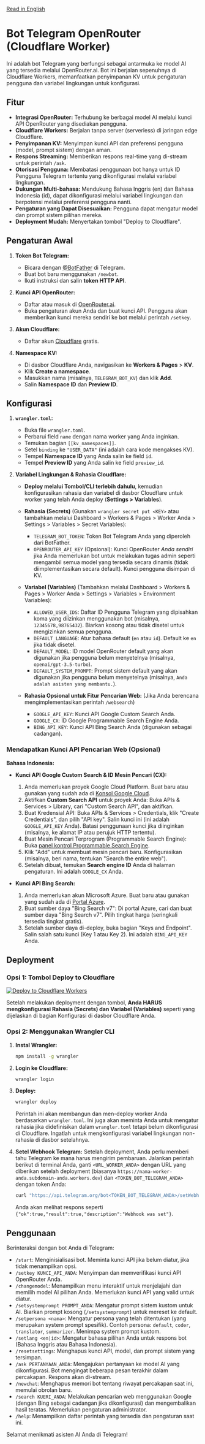 [Read in English](README.md)

# Bot Telegram OpenRouter (Cloudflare Worker)

Ini adalah bot Telegram yang berfungsi sebagai antarmuka ke model AI yang tersedia melalui OpenRouter.ai. Bot ini berjalan sepenuhnya di Cloudflare Workers, memanfaatkan penyimpanan KV untuk pengaturan pengguna dan variabel lingkungan untuk konfigurasi.

## Fitur

*   **Integrasi OpenRouter:** Terhubung ke berbagai model AI melalui kunci API OpenRouter yang disediakan pengguna.
*   **Cloudflare Workers:** Berjalan tanpa server (serverless) di jaringan edge Cloudflare.
*   **Penyimpanan KV:** Menyimpan kunci API dan preferensi pengguna (model, prompt sistem) dengan aman.
*   **Respons Streaming:** Memberikan respons real-time yang di-stream untuk perintah `/ask`.
*   **Otorisasi Pengguna:** Membatasi penggunaan bot hanya untuk ID Pengguna Telegram tertentu yang dikonfigurasi melalui variabel lingkungan.
*   **Dukungan Multi-bahasa:** Mendukung Bahasa Inggris (en) dan Bahasa Indonesia (id), dapat dikonfigurasi melalui variabel lingkungan dan berpotensi melalui preferensi pengguna nanti.
*   **Pengaturan yang Dapat Disesuaikan:** Pengguna dapat mengatur model dan prompt sistem pilihan mereka.
*   **Deployment Mudah:** Menyertakan tombol "Deploy to Cloudflare".

## Pengaturan Awal

1.  **Token Bot Telegram:**
    *   Bicara dengan [@BotFather](https://t.me/BotFather) di Telegram.
    *   Buat bot baru menggunakan `/newbot`.
    *   Ikuti instruksi dan salin **token HTTP API**.

2.  **Kunci API OpenRouter:**
    *   Daftar atau masuk di [OpenRouter.ai](https://openrouter.ai/).
    *   Buka pengaturan akun Anda dan buat kunci API. Pengguna akan memberikan kunci mereka sendiri ke bot melalui perintah `/setkey`.

3.  **Akun Cloudflare:**
    *   Daftar akun [Cloudflare](https://dash.cloudflare.com/sign-up) gratis.

4.  **Namespace KV:**
    *   Di dasbor Cloudflare Anda, navigasikan ke **Workers & Pages** > **KV**.
    *   Klik **Create a namespace**.
    *   Masukkan nama (misalnya, `TELEGRAM_BOT_KV`) dan klik **Add**.
    *   Salin **Namespace ID** dan **Preview ID**.

## Konfigurasi

1.  **`wrangler.toml`:**
    *   Buka file `wrangler.toml`.
    *   Perbarui field `name` dengan nama worker yang Anda inginkan.
    *   Temukan bagian `[[kv_namespaces]]`.
    *   Setel `binding` ke `"USER_DATA"` (ini adalah cara kode mengakses KV).
    *   Tempel **Namespace ID** yang Anda salin ke field `id`.
    *   Tempel **Preview ID** yang Anda salin ke field `preview_id`.

2.  **Variabel Lingkungan & Rahasia Cloudflare:**
    *   **Deploy melalui Tombol/CLI terlebih dahulu**, kemudian konfigurasikan rahasia dan variabel di dasbor Cloudflare untuk worker yang telah Anda deploy (**Settings > Variables**).
    *   **Rahasia (Secrets)** (Gunakan `wrangler secret put <KEY>` atau tambahkan melalui Dashboard > Workers & Pages > Worker Anda > Settings > Variables > Secret Variables):
        *   `TELEGRAM_BOT_TOKEN`: Token Bot Telegram Anda yang diperoleh dari BotFather.
        *   `OPENROUTER_API_KEY` (Opsional): Kunci OpenRouter *Anda sendiri* jika Anda memerlukan bot untuk melakukan tugas admin seperti mengambil semua model yang tersedia secara dinamis (tidak diimplementasikan secara default). Kunci pengguna disimpan di KV.
    *   **Variabel (Variables)** (Tambahkan melalui Dashboard > Workers & Pages > Worker Anda > Settings > Variables > Environment Variables):
        *   `ALLOWED_USER_IDS`: Daftar ID Pengguna Telegram yang dipisahkan koma yang diizinkan menggunakan bot (misalnya, `12345678,98765432`). Biarkan kosong atau tidak disetel untuk mengizinkan semua pengguna.
        *   `DEFAULT_LANGUAGE`: Atur bahasa default (`en` atau `id`). Default ke `en` jika tidak disetel.
        *   `DEFAULT_MODEL`: ID model OpenRouter default yang akan digunakan jika pengguna belum menyetelnya (misalnya, `openai/gpt-3.5-turbo`).
        *   `DEFAULT_SYSTEM_PROMPT`: Prompt sistem default yang akan digunakan jika pengguna belum menyetelnya (misalnya, `Anda adalah asisten yang membantu.`).

    *   **Rahasia Opsional untuk Fitur Pencarian Web:** (Jika Anda berencana mengimplementasikan perintah `/websearch`)
        *   `GOOGLE_API_KEY`: Kunci API Google Custom Search Anda.
        *   `GOOGLE_CX`: ID Google Programmable Search Engine Anda.
        *   `BING_API_KEY`: Kunci API Bing Search Anda (digunakan sebagai cadangan).

### Mendapatkan Kunci API Pencarian Web (Opsional)

**Bahasa Indonesia:**

*   **Kunci API Google Custom Search & ID Mesin Pencari (CX):**
    1.  Anda memerlukan proyek Google Cloud Platform. Buat baru atau gunakan yang sudah ada di [Konsol Google Cloud](https://console.cloud.google.com/).
    2.  Aktifkan **Custom Search API** untuk proyek Anda: Buka APIs & Services > Library, cari "Custom Search API", dan aktifkan.
    3.  Buat Kredensial API: Buka APIs & Services > Credentials, klik "Create Credentials", dan pilih "API key". Salin kunci ini (ini adalah `GOOGLE_API_KEY` Anda). Batasi penggunaan kunci jika diinginkan (misalnya, ke alamat IP atau perujuk HTTP tertentu).
    4.  Buat Mesin Pencari Terprogram (Programmable Search Engine): Buka [panel kontrol Programmable Search Engine](https://programmablesearchengine.google.com/controlpanel/all).
    5.  Klik "Add" untuk membuat mesin pencari baru. Konfigurasikan (misalnya, beri nama, tentukan "Search the entire web").
    6.  Setelah dibuat, temukan **Search engine ID** Anda di halaman pengaturan. Ini adalah `GOOGLE_CX` Anda.

*   **Kunci API Bing Search:**
    1.  Anda memerlukan akun Microsoft Azure. Buat baru atau gunakan yang sudah ada di [Portal Azure](https://portal.azure.com/).
    2.  Buat sumber daya "Bing Search v7": Di portal Azure, cari dan buat sumber daya "Bing Search v7". Pilih tingkat harga (seringkali tersedia tingkat gratis).
    3.  Setelah sumber daya di-deploy, buka bagian "Keys and Endpoint". Salin salah satu kunci (Key 1 atau Key 2). Ini adalah `BING_API_KEY` Anda.

## Deployment

### Opsi 1: Tombol Deploy to Cloudflare

[![Deploy to Cloudflare Workers](https://deploy.workers.cloudflare.com/button)](https://deploy.workers.cloudflare.com/?url=https://github.com/adriandrmawan/Telegram-OpenRouter-Bot)

Setelah melakukan deployment dengan tombol, **Anda HARUS mengkonfigurasi Rahasia (Secrets) dan Variabel (Variables)** seperti yang dijelaskan di bagian Konfigurasi di dasbor Cloudflare Anda.

### Opsi 2: Menggunakan Wrangler CLI

1.  **Instal Wrangler:**
    ```bash
    npm install -g wrangler
    ```
2.  **Login ke Cloudflare:**
    ```bash
    wrangler login
    ```
3.  **Deploy:**
    ```bash
    wrangler deploy
    ```
    Perintah ini akan membangun dan men-deploy worker Anda berdasarkan `wrangler.toml`. Ini juga akan meminta Anda untuk mengatur rahasia jika didefinisikan dalam `wrangler.toml` tetapi belum dikonfigurasi di Cloudflare. Ingatlah untuk mengkonfigurasi variabel lingkungan non-rahasia di dasbor setelahnya.

4.  **Setel Webhook Telegram:**
    Setelah deployment, Anda perlu memberi tahu Telegram ke mana harus mengirim pembaruan. Jalankan perintah berikut di terminal Anda, ganti `<URL_WORKER_ANDA>` dengan URL yang diberikan setelah deployment (biasanya `https://nama-worker-anda.subdomain-anda.workers.dev`) dan `<TOKEN_BOT_TELEGRAM_ANDA>` dengan token Anda:
    ```bash
    curl "https://api.telegram.org/bot<TOKEN_BOT_TELEGRAM_ANDA>/setWebhook?url=<URL_WORKER_ANDA>"
    ```
    Anda akan melihat respons seperti `{"ok":true,"result":true,"description":"Webhook was set"}`.

## Penggunaan

Berinteraksi dengan bot Anda di Telegram:

*   `/start`: Menginisialisasi bot. Meminta kunci API jika belum diatur, jika tidak menampilkan opsi.
*   `/setkey KUNCI_API_ANDA`: Menyimpan dan memverifikasi kunci API OpenRouter Anda.
*   `/changemodel`: Menampilkan menu interaktif untuk menjelajahi dan memilih model AI pilihan Anda. Memerlukan kunci API yang valid untuk diatur.
*   `/setsystemprompt PROMPT_ANDA`: Mengatur prompt sistem kustom untuk AI. Biarkan prompt kosong (`/setsystemprompt`) untuk mereset ke default.
*   `/setpersona <nama>`: Mengatur persona yang telah ditentukan (yang merupakan system prompt spesifik). Contoh persona: `default`, `coder`, `translator`, `summarizer`. Menimpa system prompt kustom.
*   `/setlang <en|id>`: Mengatur bahasa pilihan Anda untuk respons bot (Bahasa Inggris atau Bahasa Indonesia).
*   `/resetsettings`: Menghapus kunci API, model, dan prompt sistem yang tersimpan.
*   `/ask PERTANYAAN_ANDA`: Mengajukan pertanyaan ke model AI yang dikonfigurasi. Bot mengingat beberapa pesan terakhir dalam percakapan. Respons akan di-stream.
*   `/newchat`: Menghapus memori bot tentang riwayat percakapan saat ini, memulai obrolan baru.
*   `/search KUERI_ANDA`: Melakukan pencarian web menggunakan Google (dengan Bing sebagai cadangan jika dikonfigurasi) dan mengembalikan hasil teratas. Memerlukan pengaturan administrator.
*   `/help`: Menampilkan daftar perintah yang tersedia dan pengaturan saat ini.

Selamat menikmati asisten AI Anda di Telegram!
